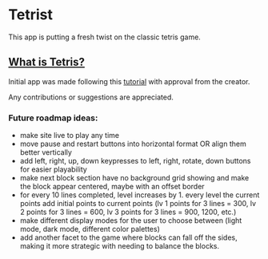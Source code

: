 # Tetrist
This app is putting a fresh twist on the classic tetris game.

## [What is Tetris?](https://en.wikipedia.org/wiki/Tetris)

Initial app was made following this [tutorial](https://github.com/MakeSchool-Tutorials/web-7-react-redux-tetris-app) with approval from the creator.

Any contributions or suggestions are appreciated.

### Future roadmap ideas: 
* make site live to play any time
* move pause and restart buttons into horizontal format OR align them better vertically
* add left, right, up, down keypresses to left, right, rotate, down buttons for easier playability
* make next block section have no background grid showing and make the block appear centered, maybe with an offset border
* for every 10 lines completed, level increases by 1. every level the current points add initial points to current points (lv 1 points for 3 lines = 300, lv 2 points for 3 lines = 600, lv 3 points for 3 lines = 900, 1200, etc.)
* make different display modes for the user to choose between (light mode, dark mode, different color palettes)
* add another facet to the game where blocks can fall off the sides, making it more strategic with needing to balance the blocks.